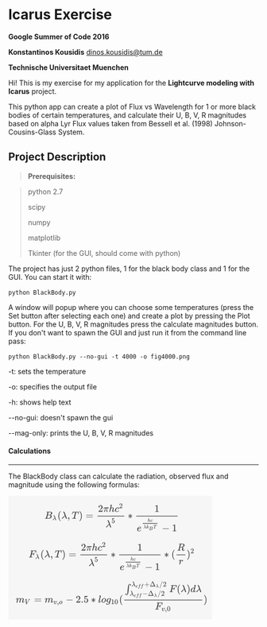 Icarus Exercise
===================
**Google Summer of Code 2016**

**Konstantinos Kousidis** <dinos.kousidis@tum.de>

**Technische Universitaet Muenchen**

Hi! This is my exercise for my application for the __Lightcurve modeling with Icarus__ project.

This python app can create a plot of Flux vs Wavelength for 1 or more black bodies of certain temperatures, and calculate their U, B, V, R magnitudes based on alpha Lyr Flux values taken from Bessell et al. (1998) Johnson-Cousins-Glass System.

Project Description
-------------
> **Prerequisites:**

> python 2.7
>
> scipy 
>
> numpy
>
> matplotlib
>
> Tkinter (for the GUI, should come with python)

The project has just 2 python files, 1 for the black body class and 1 for the GUI.
You can start it with:  
```
python BlackBody.py
```

A window will popup where you can choose some temperatures (press the Set button after selecting each one)
and create a plot by pressing the Plot button.
For the U, B, V, R magnitudes press the calculate magnitudes button.
If you don't want to spawn the GUI and just run it from the command line pass:
```
python BlackBody.py --no-gui -t 4000 -o fig4000.png
```

-t: sets the temperature

-o: specifies the output file

-h: shows help text

--no-gui: doesn't spawn the gui

--mag-only: prints the U, B, V, R magnitudes

#### Calculations
-------------

The BlackBody class can calculate the radiation, observed flux and magnitude using the following formulas:

![alt tag](https://github.com/dinosk/icarus-exercise/blob/master/equation.png)